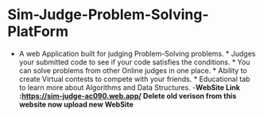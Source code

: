 # Sim-Judge-Problem-Solving-PlatForm
* A web Application built for judging Problem-Solving problems. * Judges your submitted code to see if your code satisfies the conditions. * You can solve problems from other Online judges in one place. * Ability to create Virtual contests to compete with your friends. * Educational tab to learn more about Algorithms and Data Structures.
-**WebSite Link :https://sim-judge-ac090.web.app/**
**Delete old verison from this website now upload new WebSite**
